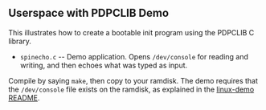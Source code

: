 Userspace with PDPCLIB Demo
---------------------------
This illustrates how to create a bootable init program using the
PDPCLIB C library.

* `spinecho.c` -- Demo application. Opens `/dev/console` for reading and
  writing, and then echoes what was typed as input.

Compile by saying `make`, then copy to your ramdisk. The demo
requires that the `/dev/console` file exists on the ramdisk, as 
explained in the [linux-demo README](../linux-demo/README.md).
